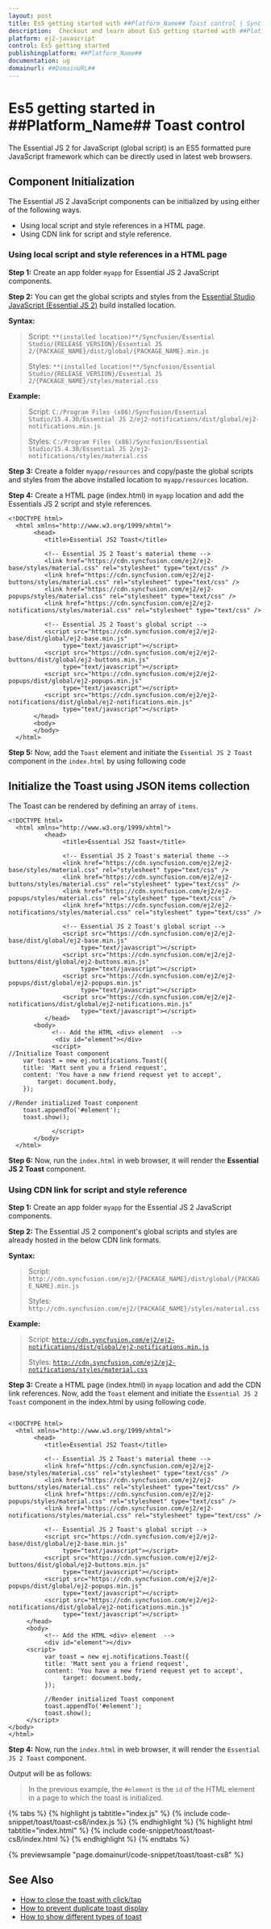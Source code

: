 ```yaml
---
layout: post
title: Es5 getting started with ##Platform_Name## Toast control | Syncfusion
description:  Checkout and learn about Es5 getting started with ##Platform_Name## Toast control of Syncfusion Essential JS 2 and more details.
platform: ej2-javascript
control: Es5 getting started 
publishingplatform: ##Platform_Name##
documentation: ug
domainurl: ##DomainURL##
---
```


# Es5 getting started in ##Platform_Name## Toast control

The Essential JS 2 for JavaScript (global script) is an ES5 formatted pure JavaScript framework which can be directly used in latest web browsers.

## Component Initialization

The Essential JS 2 JavaScript components can be initialized by using either of the following ways.

* Using local script and style references in a HTML page.
* Using CDN link for script and style reference.

### Using local script and style references in a HTML page

**Step 1:** Create an app folder `myapp` for Essential JS 2 JavaScript components.

**Step 2:** You can get the global scripts and styles from the [Essential Studio JavaScript (Essential JS 2)](https://www.syncfusion.com/downloads/essential-js2) build installed location.

**Syntax:**
> Script: `**(installed location)**/Syncfusion/Essential Studio/{RELEASE_VERSION}/Essential JS 2/{PACKAGE_NAME}/dist/global/{PACKAGE_NAME}.min.js`
>
> Styles: `**(installed location)**/Syncfusion/Essential Studio/{RELEASE_VERSION}/Essential JS 2/{PACKAGE_NAME}/styles/material.css`

**Example:**

> Script: `C:/Program Files (x86)/Syncfusion/Essential Studio/15.4.30/Essential JS 2/ej2-notifications/dist/global/ej2-notifications.min.js`
>
> Styles: `C:/Program Files (x86)/Syncfusion/Essential Studio/15.4.30/Essential JS 2/ej2-notifications/styles/material.css`

**Step 3:** Create a folder `myapp/resources` and copy/paste the global scripts and styles from the above installed location to `myapp/resources` location.

**Step 4:** Create a HTML page (index.html) in `myapp` location and add the Essentials JS 2 script and style references.

```
<!DOCTYPE html>
  <html xmlns="http://www.w3.org/1999/xhtml">
       <head>
          <title>Essential JS2 Toast</title>

          <!-- Essential JS 2 Toast's material theme -->
          <link href="https://cdn.syncfusion.com/ej2/ej2-base/styles/material.css" rel="stylesheet" type="text/css" />
          <link href="https://cdn.syncfusion.com/ej2/ej2-buttons/styles/material.css" rel="stylesheet" type="text/css" />
          <link href="https://cdn.syncfusion.com/ej2/ej2-popups/styles/material.css" rel="stylesheet" type="text/css" />
          <link href="https://cdn.syncfusion.com/ej2/ej2-notifications/styles/material.css" rel="stylesheet" type="text/css" />

          <!-- Essential JS 2 Toast's global script -->
          <script src="https://cdn.syncfusion.com/ej2/ej2-base/dist/global/ej2-base.min.js"
               type="text/javascript"></script>
          <script src="https://cdn.syncfusion.com/ej2/ej2-buttons/dist/global/ej2-buttons.min.js"
               type="text/javascript"></script>
          <script src="https://cdn.syncfusion.com/ej2/ej2-popups/dist/global/ej2-popups.min.js"
               type="text/javascript"></script>
          <script src="https://cdn.syncfusion.com/ej2/ej2-notifications/dist/global/ej2-notifications.min.js"
               type="text/javascript"></script>
       </head>
       <body>
       </body>
  </html>
```

**Step 5:** Now, add the `Toast` element and initiate the `Essential JS 2 Toast` component in the `index.html` by using following code

## Initialize the Toast using JSON items collection

The Toast can be rendered by defining an array of `items`.

```
<!DOCTYPE html>
  <html xmlns="http://www.w3.org/1999/xhtml">
          <head>
               <title>Essential JS2 Toast</title>

               <!-- Essential JS 2 Toast's material theme -->
               <link href="https://cdn.syncfusion.com/ej2/ej2-base/styles/material.css" rel="stylesheet" type="text/css" />
               <link href="https://cdn.syncfusion.com/ej2/ej2-buttons/styles/material.css" rel="stylesheet" type="text/css" />
               <link href="https://cdn.syncfusion.com/ej2/ej2-popups/styles/material.css" rel="stylesheet" type="text/css" />
               <link href="https://cdn.syncfusion.com/ej2/ej2-notifications/styles/material.css" rel="stylesheet" type="text/css" />

               <!-- Essential JS 2 Toast's global script -->
               <script src="https://cdn.syncfusion.com/ej2/ej2-base/dist/global/ej2-base.min.js"
                    type="text/javascript"></script>
               <script src="https://cdn.syncfusion.com/ej2/ej2-buttons/dist/global/ej2-buttons.min.js"
                    type="text/javascript"></script>
               <script src="https://cdn.syncfusion.com/ej2/ej2-popups/dist/global/ej2-popups.min.js"
                    type="text/javascript"></script>
               <script src="https://cdn.syncfusion.com/ej2/ej2-notifications/dist/global/ej2-notifications.min.js"
                    type="text/javascript"></script>
          </head>
       <body>
            <!-- Add the HTML <div> element  -->
             <div id="element"></div>
            <script>
//Initialize Toast component
    var toast = new ej.notifications.Toast({
    title: 'Matt sent you a friend request',
    content: 'You have a new friend request yet to accept',
        target: document.body,
    });

//Render initialized Toast component
    toast.appendTo('#element');
    toast.show();

            </script>
       </body>
  </html>
```

**Step 6:** Now, run the `index.html` in web browser, it will render the **Essential JS 2 Toast** component.

### Using CDN link for script and style reference

**Step 1:** Create an app folder `myapp` for the Essential JS 2 JavaScript components.

**Step 2:** The Essential JS 2 component's global scripts and styles are already hosted in the below CDN link formats.

**Syntax:**
> Script: `http://cdn.syncfusion.com/ej2/{PACKAGE_NAME}/dist/global/{PACKAGE_NAME}.min.js`
>
> Styles: `http://cdn.syncfusion.com/ej2/{PACKAGE_NAME}/styles/material.css`

**Example:**
> Script: [`http://cdn.syncfusion.com/ej2/ej2-notifications/dist/global/ej2-notifications.min.js`](http://cdn.syncfusion.com/ej2/ej2-notifications/dist/global/ej2-notifications.min.js)
>
> Styles: [`http://cdn.syncfusion.com/ej2/ej2-notifications/styles/material.css`](http://cdn.syncfusion.com/ej2/ej2-notifications/styles/material.css)

**Step 3:** Create a HTML page (index.html) in `myapp` location and add the CDN link references. Now, add the `Toast` element and initiate the `Essential JS 2 Toast` component in the index.html by using following code.

```

<!DOCTYPE html>
  <html xmlns="http://www.w3.org/1999/xhtml">
       <head>
          <title>Essential JS2 Toast</title>

          <!-- Essential JS 2 Toast's material theme -->
          <link href="https://cdn.syncfusion.com/ej2/ej2-base/styles/material.css" rel="stylesheet" type="text/css" />
          <link href="https://cdn.syncfusion.com/ej2/ej2-buttons/styles/material.css" rel="stylesheet" type="text/css" />
          <link href="https://cdn.syncfusion.com/ej2/ej2-popups/styles/material.css" rel="stylesheet" type="text/css" />
          <link href="https://cdn.syncfusion.com/ej2/ej2-notifications/styles/material.css" rel="stylesheet" type="text/css" />

          <!-- Essential JS 2 Toast's global script -->
          <script src="https://cdn.syncfusion.com/ej2/ej2-base/dist/global/ej2-base.min.js"
               type="text/javascript"></script>
          <script src="https://cdn.syncfusion.com/ej2/ej2-buttons/dist/global/ej2-buttons.min.js"
               type="text/javascript"></script>
          <script src="https://cdn.syncfusion.com/ej2/ej2-popups/dist/global/ej2-popups.min.js"
               type="text/javascript"></script>
          <script src="https://cdn.syncfusion.com/ej2/ej2-notifications/dist/global/ej2-notifications.min.js"
               type="text/javascript"></script>
     </head>
     <body>
          <!-- Add the HTML <div> element  -->
          <div id="element"></div>
     <script>
          var toast = new ej.notifications.Toast({
          title: 'Matt sent you a friend request',
          content: 'You have a new friend request yet to accept',
               target: document.body,
          });

          //Render initialized Toast component
          toast.appendTo('#element');
          toast.show();
     </script>
</body>
</html>

```

**Step 4:** Now, run the `index.html` in web browser, it will render the `Essential JS 2 Toast` component.

Output will be as follows:

> In the previous example, the `#element` is the `id` of the HTML element in a page to which the toast is initialized.

{% tabs %}
{% highlight js tabtitle="index.js" %}
{% include code-snippet/toast/toast-cs8/index.js %}
{% endhighlight %}
{% highlight html tabtitle="index.html" %}
{% include code-snippet/toast/toast-cs8/index.html %}
{% endhighlight %}
{% endtabs %}
        
{% previewsample "page.domainurl/code-snippet/toast/toast-cs8" %}

## See Also

* [How to close the toast with click/tap](./how-to/close-the-toast-with-click-tap/)
* [How to prevent duplicate toast display](./how-to/prevent-duplicate-toast-display/)
* [How to show different types of toast](./how-to/show-different-types-of-toast/)